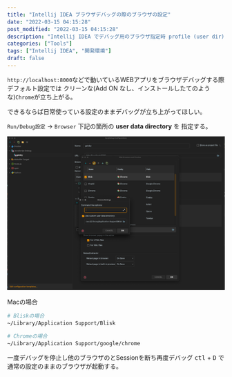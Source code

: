 ```yaml
---
title: "Intellij IDEA ブラウザデバッグの際のブラウザの設定"  
date: "2022-03-15 04:15:28"  
post_modified: "2022-03-15 04:15:28"  
description: "Intellij IDEA でデバッグ用のブラウザ指定時 profile (user dir) の設定"  
categories: ["Tools"]  
tags: ["Intellij IDEA", "開発環境"]  
draft: false
---
```



`http://localhost:8000`などで動いているWEBアプリをブラウザデバッグする際デフォルト設定では クリーンな(Add ON なし、インストールしたてのような)`Chrome`が立ち上がる。

できるならば日常使っている設定のままデバッグが立ち上がってほしい。

`Run/Debug設定` -> `Browser` 下記の箇所の **user data directory** を 指定する。

![Intellij IDEA ブラウザデバッグ](./images/intellij_idea_browser_debug.png)

Macの場合

``` bash
# Bliskの場合
~/Library/Application Support/Blisk
```

``` bash
# Chromeの場合
~/Library/Application Support/google/chrome
```

一度デバッグを停止し他のブラウザのとSessionを断ち再度デバッグ <kbd>ctl</kbd> + <kbd>D</kbd> で通常の設定のままのブラウザが起動する。
